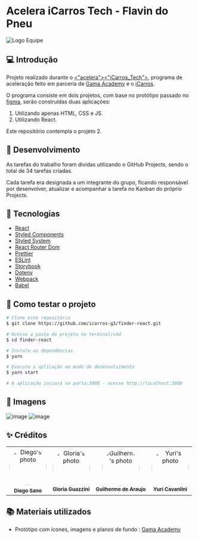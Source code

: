 # Acelera iCarros Tech - Flavin do Pneu

![Logo Equipe](https://user-images.githubusercontent.com/45228799/177657093-3a8432c5-8ef6-4467-b3f8-c10ded0eebb2.png)

## :computer: Introdução

Projeto realizado durante o [<"acelera"><"iCarros_Tech">](https://aceleraicarrostech.corporate.gama.academy/), programa de aceleração feito em parceria de [Gama Academy](https://www.gama.academy/) e o [iCarros](https://www.icarros.com.br/principal/index.jsp).

O programa consiste em dois projetos, com base no protótipo passado no [figma](https://www.figma.com/file/FnTOK15dbxgyBC2JqTMEpy/E-carros?node-id=2121%3A2407), serão construídas duas aplicações:

1. Utilizando apenas HTML, CSS e JS.
2. Utilizando React.

Este repositório contempla o projeto 2.

## :hammer: Desenvolvimento

As tarefas do trabalho foram dividas utilizando o GitHub Projects, sendo o total de 34 tarefas criadas.

Cada tarefa era designada a um integrante do grupo, ficando responsável por desenvolver, atualizar e acompanhar a tarefa no Kanban do próprio Projects.

## :wrench: Tecnologias

- [React](https://pt-br.reactjs.org/)
- [Styled Components](https://styled-components.com/)
- [Styled System](https://styled-system.com/)
- [React Router Dom](https://reactrouter.com/)
- [Prettier](https://prettier.io/)
- [ESLint](https://eslint.org/)
- [Storybook](https://storybook.js.org/)
- [Dotenv](https://www.npmjs.com/package/dotenv)
- [Webpack](https://webpack.js.org/)
- [Babel](https://babeljs.io/)

## :rocket: Como testar o projeto

```bash
# Clone este repositório
$ git clone https://github.com/icarros-g3/finder-react.git

# Acesse a pasta do projeto no terminal/cmd
$ cd finder-react

# Instale as dependências
$ yarn

# Execute a aplicação em modo de desenvolvimento
$ yarn start

# A aplicação inciará na porta:3000 - acesse http://localhost:3000
```

## :art: Imagens
![image](https://user-images.githubusercontent.com/45228799/177656795-4a67c6d1-003c-450f-b66a-7610f129aa2f.png)
![image](https://user-images.githubusercontent.com/45228799/177656964-e4c2522b-f350-47c2-b8e5-9c692051439c.png)

## :sparkles: Créditos
<table>
  <tr>
    <td align="center"><a href="https://github.com/diegosano"><img style="border-radius: 50%;" src="https://github.com/diegosano.png" width="100px;" alt=" Diego's photo"/><sub><br /><b>Diego Sano</b></sub></a></td>
    <td align="center"><a href="https://github.com/gloriaporte"><img style="border-radius: 50%;" src="https://github.com/gloriaporte.png" width="100px;" alt="Gloria's photo"/><br /><sub><b>Gloria Guazzini</b></sub></a></td>
    <td align="center"><a href="https://github.com/guilhermag"><img style="border-radius: 50%;" src="https://github.com/guilhermag.png" width="100px;" alt="Guilherme's photo"/><br /><sub><b>Guilherme de Araujo</b></sub></a></td>
    <td align="center"><a href="https://github.com/yuricavalini"><img style="border-radius: 50%;" src="https://github.com/yuricavalini.png" width="100px;" alt="Yuri's photo"/><br /><sub><b>Yuri Cavanlini</b></sub></a></td>
  </tr>
</table>

## :books: Materiais utilizados

- Protótipo com ícones, imagens e planos de fundo : [Gama Academy](https://www.gama.academy/)
